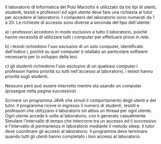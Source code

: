 Il laboratorio di Informatica del Polo Marzotto è  utilizzato da tre tipi di utenti, studenti, tesisti e professori ed ogni utente deve fare una richiesta al tutor per accedere al laboratorio. I computers del laboratorio sono numerati da 1 a 20. Le richieste di accesso sono diverse a seconda del tipo dell'utente:

a) i professori accedono in modo esclusivo a tutto il laboratorio, poiché hanno necessità di utilizzare tutti i computer per effettuare prove in rete.

b) i tesisti richiedono l'uso esclusivo di un solo computer, identificato dall'indice i, poiché su quel computer è istallato un particolare software necessario per lo sviluppo della tesi.

c) gli studenti richiedono l'uso esclusivo di un qualsiasi computer.I professori hanno priorità su tutti nell'accesso al laboratorio, i tesisti hanno   priorità sugli studenti.

Nessuno però può essere interrotto mentre sta usando un computer (prosegue nella pagina successiva)‏

Scrivere un programma JAVA che simuli il comportamento degli utenti e del tutor. Il programma riceve in ingresso il numero di studenti, tesisti e professori che utilizzano il laboratorio ed attiva un thread per ogni utente. Ogni utente accede k volte al laboratorio, con k generato casualmente. Simulare l'intervallo di tempo che intercorre tra un accesso ed il successivo e l'intervallo di permanenza in laboratorio mediante il metodo sleep. Il tutor deve coordinare gli accessi al laboratorio. Il programma deve terminare quando tutti gli utenti hanno completato i loro accessi al laboratorio.

